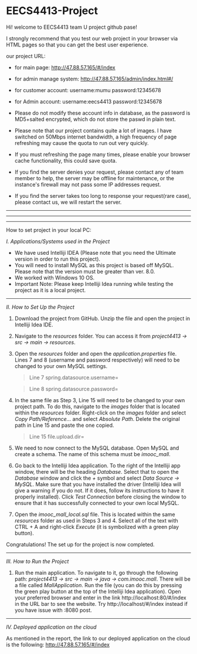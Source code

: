 # EECS4413-Project

Hi! welcome to EECS4413 team U project github pase! 

I strongly recommend that you test our web project in your browser via HTML pages so that you can get the best user experience.


our project URL: 
- for main page:
http://47.88.57.165/#/index

- for admin manage system:
http://47.88.57.165/admin/index.html#/

- for customer account:
username:mumu	password:12345678

- for Admin account:
username:eecs4413	password:12345678



- Please do not modify these account info in database, as the password is MD5+salted encrypted, which do not store the paswd in plain text.

- Please note that our project contains quite a lot of images. I have switched on 50Mbps internet bandwidth, 
 a high frequency of page refreshing may cause the quota to run out very quickly.

- If you must refreshing the page many times, please enable your browser cache functionality, this could save quota.

- If you find the server denies your request, please contact any of team member to help, the server may be offline for maintenance, 
or the instance's firewall may not pass some IP addresses request.

- If you find the server takes too long to response your request(rare case), please contact us, we will restart the server.

---
---
---

How to set project in your local PC:

_I. Applications/Systems used in the Project_

- We have used Intelliji IDEA (Please note that you need the Ultimate version in order to run this project).
- You will need to install MySQL as this project is based off MySQL. Please note that the version must be greater than ver. 8.0. 
- We worked with Windows 10 OS. 
- Important Note: Please keep Intelliji Idea running while testing the project as it is a local project.

---

_II. How to Set Up the Project_

1. Download the project from GitHub. Unzip the file and open the project in Intelliji Idea IDE.
2. Navigate to the _resources_ folder. You can access it from _project4413 -> src -> main -> resources_.
3. Open the _resources_ folder and open the _application.properties_ file. Lines 7 and 8 (username and password respectively) will need to be changed to your own MySQL settings.

      > Line 7 spring.datasource.username=
      
      > Line 8 spring.datasource.password=
      
4. In the same file as Step 3, Line 15 will need to be changed to your own project path. To do this, navigate to the _images_ folder that is located within the _resources_ folder. Right-click on the _images_ folder and select _Copy Path/Reference..._ and select _Absolute Path_. Delete the original path in Line 15 and paste the one copied. 

      > Line 15 file.upload.dir=

5. We need to now connect to the MySQL database. Open MySQL and create a schema. The name of this schema must be _imooc_mall_. 
6. Go back to the Intelliji Idea application. To the right of the Intelliji app window, there will be the heading _Database_. Select that to open the _Database_ window and click the _+_ symbol and select _Data Source -> MySQL_. Make sure that you have installed the driver (Intelliji Idea will give a warning if you do not. If it does, follow its instructions to have it properly installed). Click _Test Connection_ before closing the window to ensure that it has successfully connected to your own local MySQL.
7. Open the _imooc_mall_local.sql_ file. This is located within the same _resources_ folder as used in Steps 3 and 4. Select all of the text with CTRL + A and right-click _Execute_ (it is symbolized with a green play button). 

Congratulations! The set up for the project is now completed.

---

_III. How to Run the Project_

1. Run the main application. To navigate to it, go through the following path: _project4413 -> src -> main -> java -> com.imooc.mall_. There will be a file called _MallApplication_. Run the file (you can do this by pressing the green play button at the top of the Intelliji Idea application). Open your preferred browser and enter in the link http://localhost:80/#/index in the URL bar to see the website. Try http://localhost/#/index instead if you have issue with :8080 post.

---

_IV. Deployed application on the cloud_

As mentioned in the report, the link to our deployed application on the cloud is the following: http://47.88.57.165/#/index
